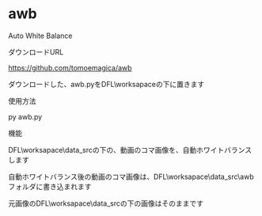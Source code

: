 # awb

Auto White Balance

ダウンロードURL

https://github.com/tomoemagica/awb

ダウンロードした、awb.pyをDFL\worksapaceの下に置きます


使用方法

py awb.py

機能

DFL\worksapace\data_srcの下の、動画のコマ画像を、自動ホワイトバランスします

自動ホワイトバランス後の動画のコマ画像は、DFL\worksapace\data_src\awbフォルダに書き込まれます

元画像のDFL\worksapace\data_srcの下の画像はそのままです
